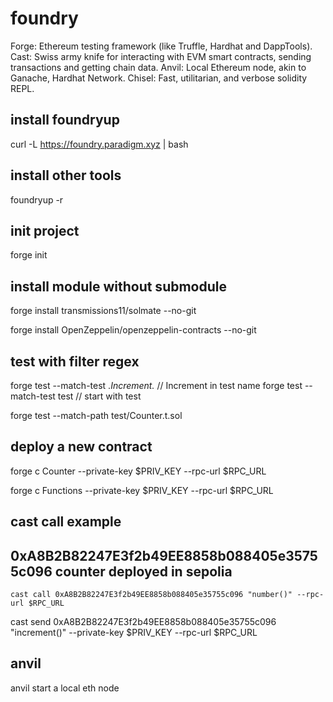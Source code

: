 # foundry
Forge: Ethereum testing framework (like Truffle, Hardhat and DappTools).
Cast: Swiss army knife for interacting with EVM smart contracts, sending transactions and getting chain data.
Anvil: Local Ethereum node, akin to Ganache, Hardhat Network.
Chisel: Fast, utilitarian, and verbose solidity REPL.

## install foundryup

curl -L https://foundry.paradigm.xyz | bash

## install other tools

foundryup -r

## init project
forge init

## install module without submodule
forge install transmissions11/solmate  --no-git 

forge install OpenZeppelin/openzeppelin-contracts --no-git

## test with filter regex
forge test --match-test .*Increment.* // Increment in test name
forge test --match-test test // start with test

forge test --match-path test/Counter.t.sol


## deploy a new contract
forge c Counter --private-key $PRIV_KEY --rpc-url $RPC_URL

forge c Functions --private-key $PRIV_KEY --rpc-url $RPC_URL


## cast call example
## 0xA8B2B82247E3f2b49EE8858b088405e35755c096 counter deployed in sepolia
```
cast call 0xA8B2B82247E3f2b49EE8858b088405e35755c096 "number()" --rpc-url $RPC_URL
```

cast send 0xA8B2B82247E3f2b49EE8858b088405e35755c096 "increment()" --private-key $PRIV_KEY  --rpc-url $RPC_URL


## anvil
anvil start a local eth node
